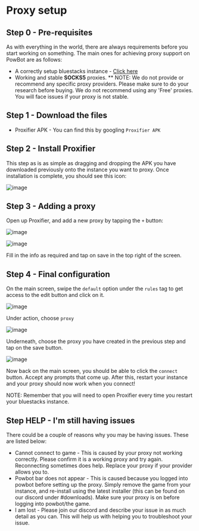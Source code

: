 

# Proxy setup

## Step 0 - Pre-requisites

As with everything in the world, there are always requirements before you start working on something. The main ones for achieving proxy support on PowBot are as follows:

* A correctly setup bluestacks instance - [Click here](https://docs.powbot.org/#/The_Noob_Section/Installation)
* Working and stable **SOCKS5** proxies. 
** NOTE: We do not provide or recommend any specific proxy providers. Please make sure to do your research before buying. We do not recommend using any 'Free' proxies. You will face issues if your proxy is not stable.

## Step 1 - Download the files

* Proxifier APK - You can find this by googling `Proxifier APK`

## Step 2 - Install Proxifier

This step as is as simple as dragging and dropping the APK you have downloaded previously onto the instance you want to proxy.
Once installation is complete, you should see this icon:

![image](https://user-images.githubusercontent.com/64224090/222971813-09311e4d-9b7c-4f17-bca9-65f2da0d1752.png)


## Step 3 - Adding a proxy

Open up Proxifier, and add a new proxy by tapping the `+` button:

![image](https://user-images.githubusercontent.com/64224090/222971898-7d1ca56d-ef82-4a7b-b467-5a4c7c7192f6.png)

![image](https://user-images.githubusercontent.com/64224090/222971941-682d8c40-bb6b-4416-b1aa-9ecad4d68c9b.png)


Fill in the info as required and tap on save in the top right of the screen.

## Step 4 - Final configuration

On the main screen, swipe the `default` option under the `rules` tag  to get access to the edit button and click on it.

![image](https://user-images.githubusercontent.com/64224090/222972200-54b26760-16ec-4693-8e4d-80e1d334bab8.png)

Under action, choose `proxy`

![image](https://user-images.githubusercontent.com/64224090/222972258-01d2b054-b0a2-46b9-b968-5907abaf4b86.png)

Underneath, choose the proxy you have created in the previous step and tap on the save button.

![image](https://user-images.githubusercontent.com/64224090/222972304-ee8135d2-8ee7-4f3b-bce5-6d7e1e214131.png)

Now back on the main screen, you should be able to click the `connect` button. Accept any prompts that come up. After this, restart your instance and your proxy should now work when you connect!


NOTE: Remember that you will need to open Proxifier every time you restart your bluestacks instance. 



## Step HELP - I'm still having issues

There could be a couple of reasons why you may be having issues. These are listed below:
* Cannot connect to game - This is caused by your proxy not working correctly. Please confirm it is a working proxy and try again. Reconnecting sometimes does help. Replace your proxy if your provider allows you to.
* Powbot bar does not appear - This is caused because you logged into powbot before setting up the proxy. Simply remove the game from your instance, and re-install using the latest installer (this can be found on our discord under #downloads). Make sure your proxy is on before logging into powbot/the game.
* I am lost - Please join our discord and describe your issue in as much detail as you can. This will help us with helping you to troubleshoot your issue.

